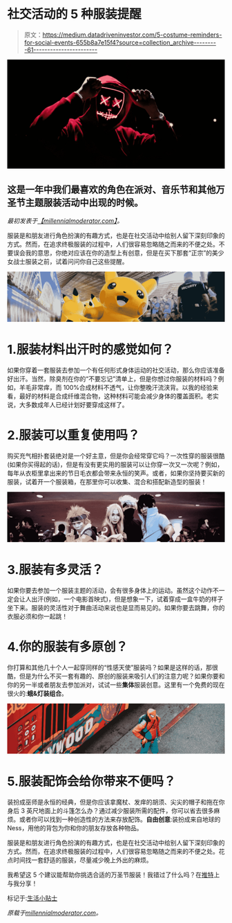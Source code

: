 # 社交活动的 5 种服装提醒

> 原文：<https://medium.datadriveninvestor.com/5-costume-reminders-for-social-events-655b8a7e15f4?source=collection_archive---------61----------------------->

![](img/5317393fc3cd05cc0c0d574f1a163ec1.png)

## 这是一年中我们最喜欢的角色在派对、音乐节和其他万圣节主题服装活动中出现的时候。

*最初发表于*[*【millennialmoderator.com】*](http://millennialmoderator.com/5-costume-reminders-for-social-events)*。*

服装是和朋友进行角色扮演的有趣方式，也是在社交活动中给别人留下深刻印象的方式。然而，在追求终极服装的过程中，人们很容易忽略随之而来的不便之处。不要误会我的意思，你绝对应该在你的造型上有创意，但是在买下那套“正宗”的美少女战士服装之前，试着问问你自己这些提醒。

![](img/6e967d22045540f8a46922ed978669a1.png)

# 1.服装材料出汗时的感觉如何？

如果你穿着一套服装去参加一个有任何形式身体运动的社交活动，那么你应该准备好出汗。当然，除臭剂在你的“不要忘记”清单上，但是你想过你服装的材料吗？例如，羊毛非常痒，而 100%合成材料不透气，让你整晚汗流浃背。以我的经验来看，最好的材料是合成纤维混合物，这种材料可能会减少身体的覆盖面积。老实说，大多数成年人已经计划好要穿成这样了。

# 2.服装可以重复使用吗？

购买充气相扑套装绝对是一个好主意，但是你会经常穿它吗？一次性穿的服装很酷(如果你买得起的话)，但是有没有更实用的服装可以让你穿一次又一次呢？例如，每年从衣柜里拿出来的节日毛衣都会带来永恒的笑声。或者，如果你坚持要买新的服装，试着开一个服装箱，在那里你可以收集、混合和搭配新造型的服装！

![](img/cdb3b335130e6abccbc2a774f06bdc74.png)

# 3.服装有多灵活？

如果你要去参加一个服装主题的活动，会有很多身体上的运动。虽然这个动作不一定会让人出汗(例如，一个电影首映式)，但是想象一下，试着穿成一盒牛奶的样子坐下来。服装的灵活性对于舞曲活动来说也是显而易见的。如果你要去跳舞，你的衣服必须和你一起跳！

# 4.你的服装有多原创？

你打算和其他几十个人一起穿同样的“性感天使”服装吗？如果是这样的话，那很酷，但是为什么不买一套有趣的、原创的服装来吸引人们的注意力呢？如果你要和你的另一半或者朋友去参加派对，试试一些**集体**服装创意。这里有一个免费的现在很火的:**蛾&灯装组合**。

![](img/f4e465631f848926d9e50612250c32cb.png)

# 5.服装配饰会给你带来不便吗？

装扮成巫师是永恒的经典，但是你应该拿魔杖、发痒的胡须、尖尖的帽子和拖在你身后 3 英尺地面上的斗篷怎么办？通过减少服装所需的配件，你可以省去很多麻烦。或者你可以找到一种创造性的方法来存放配饰。**自由创意**:装扮成来自地球的 Ness，用他的背包为你和你的朋友存放各种物品。

服装是和朋友进行角色扮演的有趣方式，也是在社交活动中给别人留下深刻印象的方式。然而，在追求终极服装的过程中，人们很容易忽略随之而来的不便之处。花点时间找一套舒适的服装，尽量减少晚上外出的麻烦。

我希望这 5 个建议能帮助你挑选合适的万圣节服装！我错过了什么吗？在[推特](https://twitter.com/alekseyweyman)上与我分享！

标记于:[生活小贴士](http://millennialmoderator.com/5-costume-reminders-for-social-events#)

*原载于*[*millennialmoderator.com*](http://millennialmoderator.com/5-costume-reminders-for-social-events)*。*